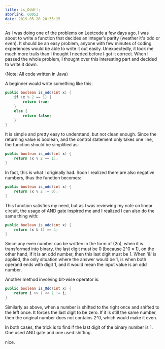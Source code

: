 ```yaml
---
title: is_Odd();
abbrlink: 60052
date: 2019-05-28 20:35:15
---
```


As I was doing one of the problems on Leetcode a few days ago, I was about to write a function that decides an integer’s parity (weather it's odd or even). It should be an easy problem, anyone with few minutes of coding experiences would be able to write it out easily. Unexpectedly, it took me much more trails than I thought I needed before I got it correct. When I passed the whole problem, I thought over this interesting part and decided to write it down.

(Note: All code written in Java)

A beginner would write something like this:

```java
public boolean is_odd(int x) {
    if (x % 2 == 1) {
        return true;
    }
    else {
        return false;
    }
}
```

It is simple and pretty easy to understand, but not clean enough. Since the returning value is boolean, and the control statement only takes one line, the function should be simplified as:

```java
public boolean is_odd(int x) {
    return (x % 2 == 1);
}
```

In fact, this is what I originally had. Soon I realized there are also negative numbers, thus the function becomes:

```java
public boolean is_odd(int x) {
    return (x % 2 != 0);
}
```

This function satisfies my need, but as I was reviewing my note on linear circuit, the usage of AND gate inspired me and I realized I can also do the same thing with:

```java
public boolean is_odd(int x) {
    return (x & 1) == 1;
}
```

Since any even number can be written in the form of (2n), when it is transformed into binary, the last digit must be 0 (because 2^0 = 1), on the other hand, if it is an odd number, then this last digit must be 1. When '&' is applied, the only situation where the answer would be 1, is when both operand ends with digit 1, and it would mean the input value is an odd number.

Another method involving bit-wise operator is:

```java
public boolean is_Odd(int x) {
    return i >> 1 << 1 != i;
}
```

Similarly as above, when a number is shifted to the right once and shifted to the left once. It forces the last digit to be zero. If it is still the same number, then the original number does not contains 2^0, which would make it even.

In both cases, the trick is to find if the last digit of the binary number is 1. One used AND gate and one used shifting.

nice.
